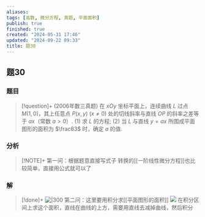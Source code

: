```yaml
---
aliases: 
tags: [高数, 微分方程, 真题, 平面面积]
publish: true
finished: true
created: "2024-05-31 17:46"
updated: "2024-09-22 09:33"
title: 题30
---
```

## 题30
### 题目
> [!question]+
> (2006年数三真题) 在 $xOy$ 坐标平面上，连续曲线 $L$ 过点 $M(1,0)$，其上任意点 $P(x,y)$ $(x\neq0)$ 处的切线斜率与直线 $OP$ 的斜率之差等于 $ax$（常数 $a>0）.$
> $(1)$ 求 $L$ 的方程;
> $(2)$ 当 $L$ 与直线 $y=ax$ 所围成平面图形的面积为 $\frac83$ 时，确定 $a$ 的值.
### 分析
> [!NOTE]+
> 第一问：根据题意直接写式子
> 转换的[[一阶线性微分方程]]也比较简单，直接用公式就可以了
### 解
> [!done]+
> ![|300](https://img.hwenyi.live/202404240115976.webp)
> 第二问：这里要用积分求[[平面图形的面积]]
> ![](https://img.hwenyi.live/202404240120006.webp)
> 在积分区间上求这个面积，直线在曲线的上方，需要用直线去减掉曲线，然后积分